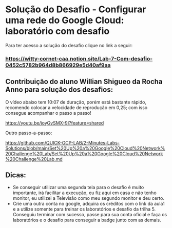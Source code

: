 # Solução do Desafio - Configurar uma rede do Google Cloud: laboratório com desafio

Para ter acesso a solução do desafio clique no link a seguir:

### https://witty-cornet-caa.notion.site/Lab-7-Com-desafio-0452c5782b964d8b866929e5d40af9aa

## Contribuição do aluno Willian Shigueo da Rocha Anno para solução dos desafios:

O vídeo abaixo tem 10:07 de duração, porém está bastante rápido, recomendo colocar a velocidade de reprodução em 0,25; com isso consegue acompanhar o passo a passo!

https://youtu.be/joyGvSMX-9I?feature=shared


Outro passo-a-passo:

https://github.com/QUICK-GCP-LAB/2-Minutes-Labs-Solutions/blob/main/Set%20Up%20a%20Google%20Cloud%20Network%20Challenge%20Lab/Set%20Up%20a%20Google%20Cloud%20Network%20Challenge%20Lab.md

## Dicas:

- Se conseguir utilizar uma segunda tela para o desafio é muito importante, irá facilitar a execução, eu fiz aqui em casa e não tenho monitor, eu utilizei a Televisão como meu segundo monitor e deu certo.
- Crie uma outra conta no google, adquira os créditos com o link da aula1 e a utilize somente para treinar os laboratórios e desafio da trilha 5. Conseguiu terminar com sucesso, passe para sua conta oficial e faça os laboratórios e o desafio para conseguir a badge junto com as demais.
